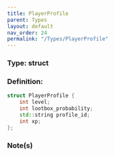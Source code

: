```yaml
---
title: PlayerProfile
parent: Types
layout: default
nav_order: 24
permalink: "/Types/PlayerProfile"
---
```


### Type: struct

### Definition:
```cpp
struct PlayerProfile {
	int level;
	int lootbox_probability;
	std::string profile_id;
	int xp;
};
```

### Note(s)